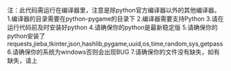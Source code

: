 注：此代码需运行在编译器里，注意是除python官方编译器以外的其他编译器。
1.编译器的目录需要在python-pygame的目录下
2.编译器需要支持Python
3.请在运行代码前及时安装好python
4.请确保你的python是最新稳定版
5.请确保你的python安装了requests,jieba,tkinter,json,hashlib,pygame,uuid,os,time,random,sys,getpass
6.请确保你的系统为windows否则会出现BUG
7.请确保你的文件没有缺失，如有缺失，请上